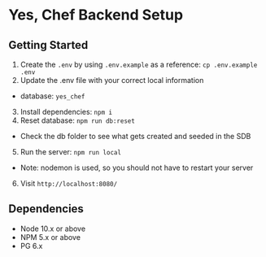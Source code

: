 Yes, Chef Backend Setup
=========

## Getting Started

1. Create the `.env` by using `.env.example` as a reference: `cp .env.example .env`
2. Update the .env file with your correct local information
  - database: `yes_chef`
3. Install dependencies: `npm i`
4. Reset database: `npm run db:reset`
  - Check the db folder to see what gets created and seeded in the SDB
5. Run the server: `npm run local`
  - Note: nodemon is used, so you should not have to restart your server
6. Visit `http://localhost:8080/`

## Dependencies

- Node 10.x or above
- NPM 5.x or above
- PG 6.x
